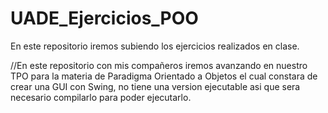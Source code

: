 # UADE_Ejercicios_POO
En este repositorio iremos subiendo los ejercicios realizados en clase.

//En este repositorio con mis compañeros iremos avanzando en nuestro TPO para la materia de Paradigma Orientado a Objetos
el cual constara de crear una GUI con Swing, no tiene una version ejecutable asi que sera necesario compilarlo para poder ejecutarlo.
